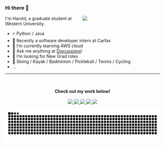 ### Hi there 👋

<picture>
<source
  srcset="https://github-readme-stats.vercel.app/api?username=21blurryface&show_icons=true&theme=dark"
  media="(prefers-color-scheme: dark)"
/>
<source
  srcset="https://github-readme-stats.vercel.app/api?username=21blurryface&show_icons=true"
  media="(prefers-color-scheme: light), (prefers-color-scheme: no-preference)"
/>
<img align="right" width="50%" src="https://github-readme-stats.vercel.app/api?username=anuraghazra&show_icons=true" />
</picture>


I'm Harold, a graduate student at Western University.

-   ⚡ Python / Java 
-   🍻 Recently a software developer intern at Carfax
-   🤔  I’m currently learning AWS cloud
-   :thought_balloon: Ask me anything at [Discussions](https://github.com/21blurryface/21blurryface/discussions/new/choose)!
-   👯  I’m looking for New Grad roles
-   🏃 Skiing / Kayak / Badminton / Pickleball / Tennis / Cycling 
-   ...
---

<p align="center">
  <br><br>
  <strong>Check out my work below!</strong>
  <br><br>
  <a href="https://github.com/21blurryface">
    <img src="https://badges.strrl.dev/visits/21blurryface/21blurryface?logo=github">
  </a>
  <a href="https://github.com/21blurryface">
    <img src="https://badges.strrl.dev/years/21blurryface?style=flat-square&logo=github">
  </a>
  <a href="https://github.com/21blurryface?tab=repositories">
    <img src="https://badges.strrl.dev/repos/21blurryface?style=flat-square&logo=github">
  </a>
  <a href="https://gist.github.com/21blurryface">
    <img src="https://badges.strrl.dev/gists/21blurryface?style=flat-square&logo=github">
  </a>
  <a href="https://github.com/21blurryface">
    <img src="https://badges.strrl.dev/commits/monthly/21blurryface?style=flat-square&logo=github">
  </a>
</p>



<picture>
  <source media="(prefers-color-scheme: dark)" srcset="https://raw.githubusercontent.com/21blurryface/21blurryface/output/github-contribution-grid-snake-dark.svg">
  <source media="(prefers-color-scheme: light)" srcset="https://raw.githubusercontent.com/21blurryface/21blurryface/output/github-contribution-grid-snake.svg">
  <img alt="github contribution grid snake animation" src="https://raw.githubusercontent.com/21blurryface/21blurryface/output/github-contribution-grid-snake.svg">
</picture>


